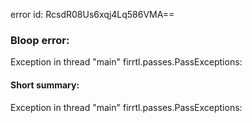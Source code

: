 error id: RcsdR08Us6xqj4Lq586VMA==
### Bloop error:

Exception in thread "main" firrtl.passes.PassExceptions:
#### Short summary: 

Exception in thread "main" firrtl.passes.PassExceptions: